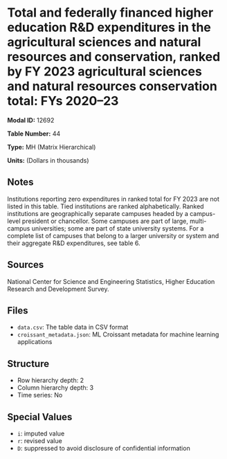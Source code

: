 # Total and federally financed higher education R&D expenditures in the agricultural sciences and natural resources and conservation, ranked by FY 2023 agricultural sciences and natural resources conservation total: FYs 2020&#8211;23

**Modal ID:** 12692

**Table Number:** 44

**Type:** MH (Matrix Hierarchical)

**Units:** (Dollars in thousands)

## Notes

Institutions reporting zero expenditures in ranked total for FY 2023 are not listed in this table. Tied institutions are ranked alphabetically. Ranked institutions are geographically separate campuses headed by a campus-level president or chancellor. Some campuses are part of large, multi-campus universities; some are part of state university systems. For a complete list of campuses that belong to a larger university or system and their aggregate R&D expenditures, see table 6.

## Sources

National Center for Science and Engineering Statistics, Higher Education Research and Development Survey.

## Files

- `data.csv`: The table data in CSV format
- `croissant_metadata.json`: ML Croissant metadata for machine learning applications

## Structure

- Row hierarchy depth: 2
- Column hierarchy depth: 3
- Time series: No

## Special Values

- `i`: imputed value
- `r`: revised value
- `D`: suppressed to avoid disclosure of confidential information
